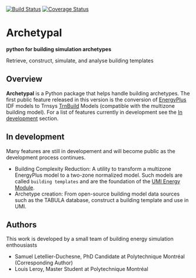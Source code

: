 [![Build Status](https://travis-ci.com/samuelduchesne/archetypal.svg?branch=develop)](https://travis-ci.com/samuelduchesne/archetypal)
[![Coverage Status](https://coveralls.io/repos/github/samuelduchesne/archetypal/badge.svg)](https://coveralls.io/github/samuelduchesne/archetypal)

# Archetypal

**python for building simulation archetypes** 

Retrieve, construct, simulate, and analyse building templates

## Overview

**Archetypal** is a Python package that helps handle building archetypes. The first public feature released in this 
    version is the  conversion of [EnergyPlus](https://energyplus.net) IDF models to Trnsys [TrnBuild](http://www.trnsys.com/features/suite-of-tools.php) Models 
    (compatible with the multizone building model). For a list of features currently in development see the [In 
    development](#in-development) section.

## In development

Many features are still in developement and will become public as the 
development process continues.

- Building Complexity Reduction: A utility to transform a multizone EnergyPlus model to a two-zone normalized model. 
Such models are called `building templates` and are the foundation of the
[UMI Energy Module](https://umidocs.readthedocs.io/en/latest/docs/model-setup-template.html).
- Archetype creation: From open-source building model data sources such as the TABULA database, construct a building 
template and use in UMI.

## Authors

This work is developed by a small team of building energy simulation enthousiasts

- Samuel Letellier-Duchesne, PhD Candidate at Polytechnique Montréal (Corresponding Author)
- Louis Leroy, Master Student at Polytechnique Montréal